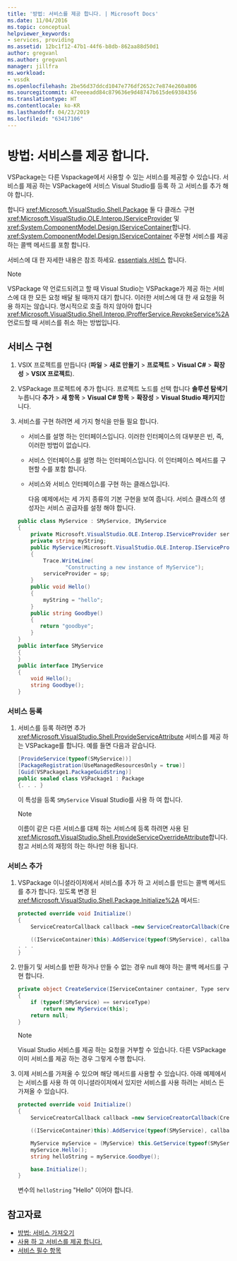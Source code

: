 ```yaml
---
title: '방법: 서비스를 제공 합니다. | Microsoft Docs'
ms.date: 11/04/2016
ms.topic: conceptual
helpviewer_keywords:
- services, providing
ms.assetid: 12bc1f12-47b1-44f6-b8db-862aa88d50d1
author: gregvanl
ms.author: gregvanl
manager: jillfra
ms.workload:
- vssdk
ms.openlocfilehash: 2be56d37ddcd1047e776df2652c7e874e260a806
ms.sourcegitcommit: 47eeeeadd84c879636e9d48747b615de69384356
ms.translationtype: HT
ms.contentlocale: ko-KR
ms.lasthandoff: 04/23/2019
ms.locfileid: "63417106"
---
```

# <a name="how-to-provide-a-service"></a>방법: 서비스를 제공 합니다.
VSPackage는 다른 Vspackage에서 사용할 수 있는 서비스를 제공할 수 있습니다. 서비스를 제공 하는 VSPackage에 서비스 Visual Studio를 등록 하 고 서비스를 추가 해야 합니다.

 합니다 <xref:Microsoft.VisualStudio.Shell.Package> 둘 다 클래스 구현 <xref:Microsoft.VisualStudio.OLE.Interop.IServiceProvider> 및 <xref:System.ComponentModel.Design.IServiceContainer>합니다. <xref:System.ComponentModel.Design.IServiceContainer> 주문형 서비스를 제공 하는 콜백 메서드를 포함 합니다.

 서비스에 대 한 자세한 내용은 참조 하세요. [essentials 서비스](../extensibility/internals/service-essentials.md) 합니다.

> [!NOTE]
> VSPackage 약 언로드되려고 할 때 Visual Studio는 VSPackage가 제공 하는 서비스에 대 한 모든 요청 배달 될 때까지 대기 합니다. 이러한 서비스에 대 한 새 요청을 허용 하지는 않습니다. 명시적으로 호출 하지 않아야 합니다 <xref:Microsoft.VisualStudio.Shell.Interop.IProfferService.RevokeService%2A> 언로드할 때 서비스를 취소 하는 방법입니다.

## <a name="implement-a-service"></a>서비스 구현

1. VSIX 프로젝트를 만듭니다 (**파일** > **새로 만들기** > **프로젝트** > **Visual C#**  >  **확장성** > **VSIX 프로젝트**).

2. VSPackage 프로젝트에 추가 합니다. 프로젝트 노드를 선택 합니다 **솔루션 탐색기** 누릅니다 **추가** > **새 항목** > **Visual C# 항목**  >  **확장성** > **Visual Studio 패키지**합니다.

3. 서비스를 구현 하려면 세 가지 형식을 만들 필요 합니다.

   - 서비스를 설명 하는 인터페이스입니다. 이러한 인터페이스의 대부분은 빈, 즉, 이러한 방법이 없습니다.

   - 서비스 인터페이스를 설명 하는 인터페이스입니다. 이 인터페이스 메서드를 구현할 수를 포함 합니다.

   - 서비스와 서비스 인터페이스를 구현 하는 클래스입니다.

     다음 예제에서는 세 가지 종류의 기본 구현을 보여 줍니다. 서비스 클래스의 생성자는 서비스 공급자를 설정 해야 합니다.

   ```csharp
   public class MyService : SMyService, IMyService
   {
       private Microsoft.VisualStudio.OLE.Interop.IServiceProvider serviceProvider;
       private string myString;
       public MyService(Microsoft.VisualStudio.OLE.Interop.IServiceProvider sp)
       {
           Trace.WriteLine(
                  "Constructing a new instance of MyService");
           serviceProvider = sp;
       }
       public void Hello()
       {
           myString = "hello";
       }
       public string Goodbye()
       {
          return "goodbye";
       }
   }
   public interface SMyService
   {
   }
   public interface IMyService
   {
       void Hello();
       string Goodbye();
   }

   ```

### <a name="register-a-service"></a>서비스 등록

1. 서비스를 등록 하려면 추가 <xref:Microsoft.VisualStudio.Shell.ProvideServiceAttribute> 서비스를 제공 하는 VSPackage를 합니다. 예를 들면 다음과 같습니다.

    ```csharp
    [ProvideService(typeof(SMyService))]
    [PackageRegistration(UseManagedResourcesOnly = true)]
    [Guid(VSPackage1.PackageGuidString)]
    public sealed class VSPackage1 : Package
    {. . . }
    ```

     이 특성을 등록 `SMyService` Visual Studio를 사용 하 여 합니다.

    > [!NOTE]
    > 이름이 같은 다른 서비스를 대체 하는 서비스에 등록 하려면 사용 된 <xref:Microsoft.VisualStudio.Shell.ProvideServiceOverrideAttribute>합니다. 참고 서비스의 재정의 하는 하나만 허용 됩니다.

### <a name="add-a-service"></a>서비스 추가

1. VSPackage 이니셜라이저에서 서비스를 추가 하 고 서비스를 만드는 콜백 메서드를 추가 합니다. 있도록 변경 된 <xref:Microsoft.VisualStudio.Shell.Package.Initialize%2A> 메서드:

    ```csharp
    protected override void Initialize()
    {
        ServiceCreatorCallback callback =new ServiceCreatorCallback(CreateService);

        ((IServiceContainer)this).AddService(typeof(SMyService), callback);
    . . .
    }
    ```

2. 만들기 및 서비스를 반환 하거나 만들 수 없는 경우 null 해야 하는 콜백 메서드를 구현 합니다.

    ```csharp
    private object CreateService(IServiceContainer container, Type serviceType)
    {
        if (typeof(SMyService) == serviceType)
            return new MyService(this);
        return null;
    }
    ```

    > [!NOTE]
    > Visual Studio 서비스를 제공 하는 요청을 거부할 수 있습니다. 다른 VSPackage 이미 서비스를 제공 하는 경우 그렇게 수행 합니다.

3. 이제 서비스를 가져올 수 있으며 해당 메서드를 사용할 수 있습니다. 아래 예제에서는 서비스를 사용 하 여 이니셜라이저에서 있지만 서비스를 사용 하려는 서비스 든 가져올 수 있습니다.

    ```csharp
    protected override void Initialize()
    {
        ServiceCreatorCallback callback =new ServiceCreatorCallback(CreateService);

        ((IServiceContainer)this).AddService(typeof(SMyService), callback);

        MyService myService = (MyService) this.GetService(typeof(SMyService));
        myService.Hello();
        string helloString = myService.Goodbye();

        base.Initialize();
    }
    ```

     변수의 `helloString` "Hello" 이어야 합니다.

## <a name="see-also"></a>참고자료
- [방법: 서비스 가져오기](../extensibility/how-to-get-a-service.md)
- [사용 하 고 서비스를 제공 합니다.](../extensibility/using-and-providing-services.md)
- [서비스 필수 항목](../extensibility/internals/service-essentials.md)
